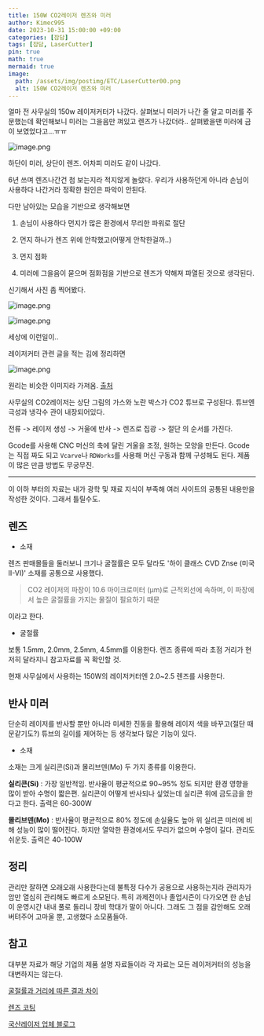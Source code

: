 ```yaml
---
title: 150W CO2레이저 렌즈와 미러
author: Kimec995
date: 2023-10-31 15:00:00 +09:00
categories: [잡담]
tags: [잡담, LaserCutter]
pin: true
math: true
mermaid: true
image: 
  path: /assets/img/postimg/ETC/LaserCutter00.png
  alt: 150W CO2레이저 렌즈와 미러
---
```


얼마 전 사무실의 150w 레이저커터가 나갔다. 살펴보니 미러가 나간 줄 알고 미러를 주문했는데 확인해보니 미러는 그을음만 껴있고 렌즈가 나갔더라.. 살펴봤을땐 미러에 금이 보였었다고...ㅠㅠ

![image.png](\assets\img\postimg\ETC\LaserCutter01.png)

하단이 미러, 상단이 렌즈. 어차피 미러도 같이 나갔다.

6년 쓰며 렌즈나간건 첨 보는지라 적지않게 놀랐다. 우리가 사용하던게 아니라 손님이 사용하다 나간거라 정확한 원인은 파악이 안된다.

다만 남아있는 모습을 기반으로 생각해보면 

1. 손님이 사용하다 먼지가 많은 환경에서 무리한 파워로 절단

2. 먼지 하나가 렌즈 위에 안착했고(어떻게 안착한걸까..)

3. 먼지 점화

4. 미러에 그을음이 묻으며 점화점을 기반으로 렌즈가 약해져 파열된 것으로 생각된다.

신기해서 사진 좀 찍어봤다.

![image.png](\assets\img\postimg\ETC\LaserCutter03.png)

![image.png](\assets\img\postimg\ETC\LaserCutter02.png)

세상에 이런일이..

레이저커터 관련 글을 적는 김에 정리하면

![image.png](\assets\img\postimg\ETC\LaserCutter04.png)

원리는 비슷한 이미지라 가져옴. [출처](https://gcigroup.com.au/news/what-is-laser-cutting/)

사무실의 CO2레이저는 상단 그림의 가스와 노란 박스가 CO2 튜브로 구성된다. 튜브엔 극성과 냉각수 관이 내장되어있다. 

전류 -> 레이저 생성 -> 거울에 반사 -> 렌즈로 집광 -> 절단 의 순서를 가진다. 

Gcode를 사용해 CNC 머신의 축에 달린 거울을 조정, 원하는 모양을 만든다. Gcode는 직접 짜도 되고 `Vcarve`나 `RDWorks`를 사용해 머신 구동과 함께 구성해도 된다. 제품이 많은 만큼 방법도 무궁무진.

---

이 이하 부터의 자료는 내가 광학 및 재료 지식이 부족해 여러 사이트의 공통된 내용만을 작성한 것이다. 그래서 틀릴수도.

## 렌즈

- 소재

렌즈 판매몰들을 둘러보니 크기나 굴절률은 모두 달라도 '하이 클래스 CVD Znse (미국 II-VI)' 소재를 공통으로 사용했다.

 > CO2 레이저의 파장이 10.6 마이크로미터 (μm)로 근적외선에 속하며, 이 파장에서 높은 굴절률을 가지는 물질이 필요하기 때문

이라고 한다.

- 굴절률

보통 1.5mm, 2.0mm, 2.5mm, 4.5mm를 이용한다. 렌즈 종류에 따라 초점 거리가 현저히 달라지니 참고자료를 꼭 확인할 것.

현재 사무실에서 사용하는 150W의 레이저커터엔 2.0~2.5 렌즈를 사용한다.

## 반사 미러
단순히 레이저를 반사할 뿐만 아니라 미세한 진동을 활용해 레이저 색을 바꾸고(절단 때문같기도?) 튜브의 길이를 제어하는 등 생각보다 많은 기능이 있다.

- 소재

소재는 크게 실리콘(Si)과 몰리브덴(Mo) 두 가지 종류를 이용한다.

**실리콘(Si)** : 가장 일반적임. 반사율이 평균적으로 90~95% 정도 되지만 환경 영향을 많이 받아 수명이 짧은편. 실리콘이 어떻게 반사되나 싶었는데 실리콘 위에 금도금을 한다고 한다. 출력은 60-300W

**몰리브덴(Mo)** : 반사율이 평균적으로 80% 정도에 손실율도 높아 위 실리콘 미러에 비해 성능이 많이 떨어진다. 하지만 열악한 환경에서도 무리가 없으며 수명이 길다. 관리도 쉬운듯. 출력은 40-100W

## 정리

관리만 잘하면 오래오래 사용한다는데 불특정 다수가 공용으로 사용하는지라 관리자가 암만 열심히 관리해도 빠르게 소모된다. 특히 과제전이나 졸업시즌이 다가오면 한 손님이 운영시간 내내 풀로 돌리니 장비 학대가 말이 아니다. 그래도 그 점을 감안해도 오래 버텨주어 고마울 뿐, 고생했다 소모품들아.

## 참고

대부분 자료가 해당 기업의 제품 설명 자료들이라 각 자료는 모든 레이저커터의 성능을 대변하지는 않는다.

[굴절률과 거리에 따른 결과 차이](https://www.youtube.com/watch?v=gGfg2zJioT8)

[렌즈 코팅](https://www.ophiropt.com/en/c/co2-laser-lenses)

[국산레이저 업체 블로그](https://m.blog.naver.com/idealkorea/221758447892)